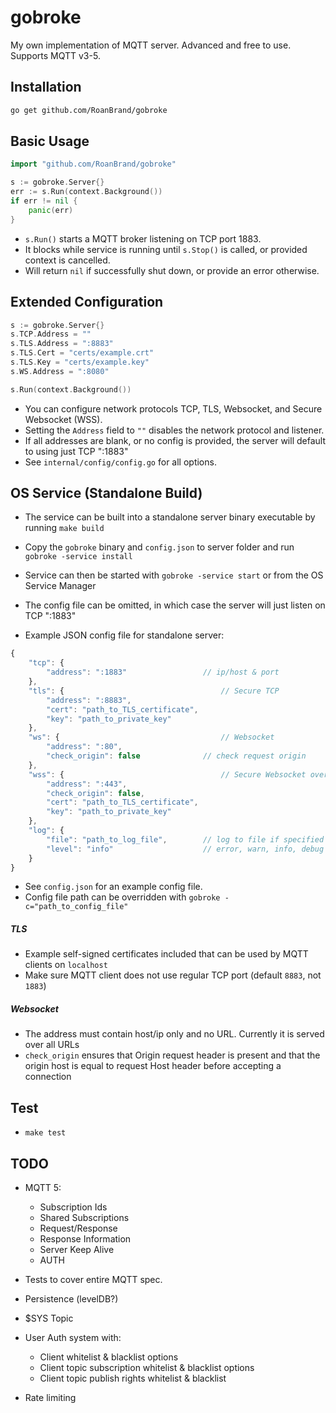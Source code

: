 # gobroke
My own implementation of MQTT server. Advanced and free to use.
Supports MQTT v3-5.

## Installation
```bash
go get github.com/RoanBrand/gobroke
```
## Basic Usage
```go
import "github.com/RoanBrand/gobroke"

s := gobroke.Server{}
err := s.Run(context.Background())
if err != nil {
	panic(err)
}
```
* `s.Run()` starts a MQTT broker listening on TCP port 1883.
* It blocks while service is running until `s.Stop()` is called, or provided context is cancelled.
* Will return `nil` if successfully shut down, or provide an error otherwise.

## Extended Configuration
```go
s := gobroke.Server{}
s.TCP.Address = ""
s.TLS.Address = ":8883"
s.TLS.Cert = "certs/example.crt"
s.TLS.Key = "certs/example.key"
s.WS.Address = ":8080"

s.Run(context.Background())
```
* You can configure network protocols TCP, TLS, Websocket, and Secure Websocket (WSS).
* Setting the `Address` field to `""` disables the network protocol and listener.
* If all addresses are blank, or no config is provided, the server will default to using just TCP ":1883"
* See `internal/config/config.go` for all options.

## OS Service (Standalone Build)
* The service can be built into a standalone server binary executable by running `make build`
* Copy the `gobroke` binary and `config.json` to server folder and run `gobroke -service install`
* Service can then be started with `gobroke -service start` or from the OS Service Manager
* The config file can be omitted, in which case the server will just listen on TCP ":1883"

* Example JSON config file for standalone server:
```javascript
{
	"tcp": {
		"address": ":1883"                 // ip/host & port
	},
	"tls": {                                   // Secure TCP
		"address": ":8883",
		"cert": "path_to_TLS_certificate",
		"key": "path_to_private_key"
	},
	"ws": {                                    // Websocket
		"address": ":80",
		"check_origin": false              // check request origin
	},
	"wss": {                                   // Secure Websocket over HTTPS
		"address": ":443",
		"check_origin": false,
		"cert": "path_to_TLS_certificate",
		"key": "path_to_private_key"
	},
	"log": {
		"file": "path_to_log_file",        // log to file if specified
		"level": "info"                    // error, warn, info, debug
	}
}
```
* See `config.json` for an example config file.
* Config file path can be overridden with `gobroke -c="path_to_config_file"`

##### TLS
* Example self-signed certificates included that can be used by MQTT clients on `localhost`
* Make sure MQTT client does not use regular TCP port (default `8883`, not `1883`)
##### Websocket
* The address must contain host/ip only and no URL. Currently it is served over all URLs
* `check_origin` ensures that Origin request header is present and that the origin host is equal to request Host header before accepting a connection

## Test
* `make test`

## TODO
* MQTT 5:
	* Subscription Ids
	* Shared Subscriptions
	* Request/Response
	* Response Information
	* Server Keep Alive
	* AUTH

* Tests to cover entire MQTT spec.
* Persistence (levelDB?)
* $SYS Topic
* User Auth system with:
    * Client whitelist & blacklist options
    * Client topic subscription whitelist & blacklist options
    * Client topic publish rights whitelist & blacklist
* Rate limiting
